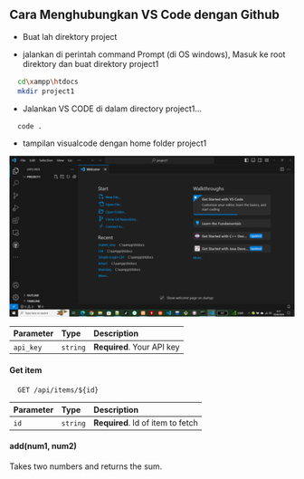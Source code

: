 ## Cara Menghubungkan VS Code dengan Github

- Buat lah direktory project

- jalankan di perintah command Prompt (di OS windows), Masuk ke root direktory dan buat direktory project1

```bash
  cd\xampp\htdocs
  mkdir project1
```

- Jalankan VS CODE di dalam directory project1...

```bash
  code .
```

- tampilan visualcode dengan home folder project1

![App Screenshot](project1.png)

| Parameter | Type     | Description                |
| :-------- | :------- | :------------------------- |
| `api_key` | `string` | **Required**. Your API key |

#### Get item

```http
  GET /api/items/${id}
```

| Parameter | Type     | Description                       |
| :-------- | :------- | :-------------------------------- |
| `id`      | `string` | **Required**. Id of item to fetch |

#### add(num1, num2)

Takes two numbers and returns the sum.
